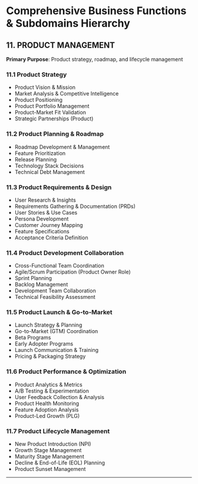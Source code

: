 # Comprehensive Business Functions & Subdomains Hierarchy

## 11. PRODUCT MANAGEMENT

**Primary Purpose**: Product strategy, roadmap, and lifecycle management

### 11.1 Product Strategy
- Product Vision & Mission
- Market Analysis & Competitive Intelligence
- Product Positioning
- Product Portfolio Management
- Product-Market Fit Validation
- Strategic Partnerships (Product)

### 11.2 Product Planning & Roadmap
- Roadmap Development & Management
- Feature Prioritization
- Release Planning
- Technology Stack Decisions
- Technical Debt Management

### 11.3 Product Requirements & Design
- User Research & Insights
- Requirements Gathering & Documentation (PRDs)
- User Stories & Use Cases
- Persona Development
- Customer Journey Mapping
- Feature Specifications
- Acceptance Criteria Definition

### 11.4 Product Development Collaboration
- Cross-Functional Team Coordination
- Agile/Scrum Participation (Product Owner Role)
- Sprint Planning
- Backlog Management
- Development Team Collaboration
- Technical Feasibility Assessment

### 11.5 Product Launch & Go-to-Market
- Launch Strategy & Planning
- Go-to-Market (GTM) Coordination
- Beta Programs
- Early Adopter Programs
- Launch Communication & Training
- Pricing & Packaging Strategy

### 11.6 Product Performance & Optimization
- Product Analytics & Metrics
- A/B Testing & Experimentation
- User Feedback Collection & Analysis
- Product Health Monitoring
- Feature Adoption Analysis
- Product-Led Growth (PLG)

### 11.7 Product Lifecycle Management
- New Product Introduction (NPI)
- Growth Stage Management
- Maturity Stage Management
- Decline & End-of-Life (EOL) Planning
- Product Sunset Management

---